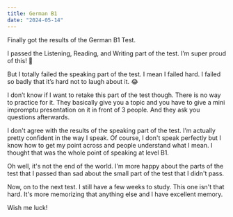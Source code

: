 ```yaml
---
title: German B1
date: "2024-05-14"
---
```


Finally got the results of the German B1 Test.

I passed the Listening, Reading, and Writing part of the test. I’m super proud of this! 🎉

But I totally failed the speaking part of the test. I mean I failed hard. I failed so badly that it’s hard not to laugh about it. 😂

I don’t know if I want to retake this part of the test though. There is no way to practice for it. They basically give you a topic and you have to give a mini impromptu presentation on it in front of 3 people. And they ask you questions afterwards.

I don't agree with the results of the speaking part of the test. I’m actually pretty confident in the way I speak. Of course, I don't speak perfectly but I know how to get my point across and people understand what I mean. I thought that was the whole point of speaking at level B1. 

Oh well, it's not the end of the world. I'm more happy about the parts of the test that I passed than sad about the small part of the test that I didn't pass.  

Now, on to the next test. I still have a few weeks to study. This one isn't that hard. It's more memorizing that anything else and I have excellent memory. 

Wish me luck! 
